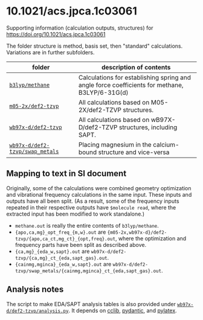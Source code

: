 # 10.1021/acs.jpca.1c03061
Supporting information (calculation outputs, structures) for https://doi.org/10.1021/acs.jpca.1c03061

The folder structure is method, basis set, then "standard" calculations.  Variations are in further subfolders.

| folder                                                           | description of contents                                                                       |
|------------------------------------------------------------------|-----------------------------------------------------------------------------------------------|
| [`b3lyp/methane`](b3lyp/methane)                                 | Calculations for establishing spring and angle force coefficients for methane, B3LYP/6-31G(d) |
| [`m05-2x/def2-tzvp`](m05-2x/def2-tzvp)                           | All calculations based on M05-2X/def2-TZVP structures.                                        |
| [`wb97x-d/def2-tzvp`](wb97x-d/def2-tzvp)                         | All calculations based on wB97X-D/def2-TZVP structures, including SAPT.                       |
| [`wb97x-d/def2-tzvp/swap_metals`](wb97x-d/def2-tzvp/swap_metals) | Placing magnesium in the calcium-bound structure and vice-versa                               |

## Mapping to text in SI document

Originally, some of the calculations were combined geometry optimization and vibrational frequency calculations in the same input.  These inputs and outputs have all been split.  (As a result, some of the frequency inputs repeated in their respective outputs have `$molecule read`, where the extracted input has been modified to work standalone.)

- `methane.out` is really the entire contents of `b3lyp/methane`.
- `{apo,ca,mg}_opt_freq_{m,w}.out` are `{m05-2x,wb97x-d}/def2-tzvp/{apo,ca_ct,mg_ct}_{opt,freq}.out`, where the optimization and frequency parts have been split as described above.
- `{ca,mg}_{eda_w,sapt}.out` are `wb97x-d/def2-tzvp/{ca,mg}_ct_{eda,sapt_gas}.out`.
- `{cainmg,mginca}_{eda_w,sapt}.out` are `wb97x-d/def2-tzvp/swap_metals/{cainmg,mginca}_ct_{eda,sapt_gas}.out`.

## Analysis notes

The script to make EDA/SAPT analysis tables is also provided under [`wb97x-d/def2-tzvp/analysis.py`](wb97x-d/def2-tzvp/analysis.py).  It depends on [cclib](https://pypi.org/project/cclib/), [pydantic](https://pypi.org/project/pydantic/), and [pylatex](https://pypi.org/project/PyLaTeX/).
